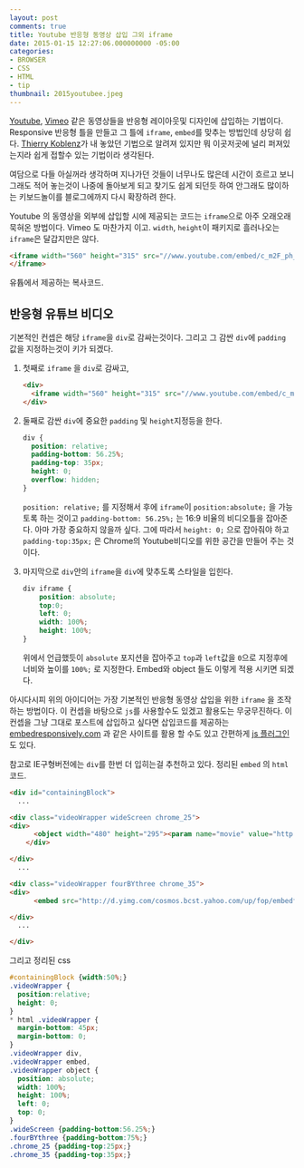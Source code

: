 ```yaml
---
layout: post
comments: true
title: Youtube 반응형 동영상 삽입 그외 iframe
date: 2015-01-15 12:27:06.000000000 -05:00
categories:
- BROWSER
- CSS
- HTML
- tip
thumbnail: 2015youtubee.jpeg
---
```

[Youtube](http://youtube.com), [Vimeo](http://vimeo.com) 같은 동영상들을 반응형 레이아웃및 디자인에 삽입하는 기법이다.  Responsive 반응형 틀을 만들고 그 틀에 `iframe`, `embed`를 맞추는 방법인데 상당히 쉽다.  [Thierry Koblenz](http://alistapart.com/article/creating-intrinsic-ratios-for-video/)가 내 놓았던 기법으로 알려져 있지만 뭐 이곳저곳에 널리 퍼져있는지라 쉽게 접할수 있는 기법이라 생각된다.

여담으로 다들 아실꺼라 생각하며 지나가던 것들이 너무나도 많은데 시간이 흐르고 보니 그래도 적어 놓는것이 나중에 돌아보게 되고 찾기도 쉽게 되던듯 하여 안그래도 많이하는 키보드놀이를 블로그에까지 다시 확장하려 한다.

Youtube 의 동영상을 외부에 삽입할 시에 제공되는 코드는 `iframe`으로 아주 오래오래 묵혀온 방법이다. Vimeo 도 마찬가지 이고.  `width`, `height`이 패키지로 흘러나오는 `iframe`은 달갑지만은 않다. 

```html
<iframe width="560" height="315" src="//www.youtube.com/embed/c_m2F_ph_uU" frameborder="0" allowfullscreen>
</iframe>
```

유튭에서 제공하는 복사코드.

## 반응형 유튜브 비디오

기본적인 컨셉은 해당 `iframe`을 `div`로 감싸는것이다. 그리고 그 감싼 `div`에 `padding` 값을 지정하는것이 키가 되겠다.

1. 첫째로 `iframe` 을 `div`로 감싸고,

    ```html
    <div>  
      <iframe width="560" height="315" src="//www.youtube.com/embed/c_m2F_ph_uU" frameborder="0" allowfullscreen></iframe>
    </div>
    ```

2. 둘째로 감싼 `div`에 중요한 `padding` 및 `height`지정등을 한다.

    ```css
    div {
      position: relative;
      padding-bottom: 56.25%;
      padding-top: 35px;
      height: 0;
      overflow: hidden;
    }
    ```
    `position: relative;` 를 지정해서 후에 `iframe`이 `position:absolute;` 을 가능토록 하는 것이고
    `padding-bottom: 56.25%;` 는 16:9 비율의 비디오틀을 잡아준다.  아마 가장 중요하지 않을까 싶다.
    그에 따라서 `height: 0;` 으로 잡아줘야 하고
    `padding-top:35px;` 은 Chrome의 Youtube비디오를 위한 공간을 만들어 주는 것이다.

3. 마지막으로 `div`안의 `iframe`을 `div`에 맞추도록 스타일을 입힌다.

    ```css
    div iframe {
        position: absolute;
        top:0;
        left: 0;
        width: 100%;
        height: 100%;
    }
    ```

    위에서 언급했듯이 `absolute` 포지션을 잡아주고 `top`과 `left`값을 `0`으로 지정후에 너비와 높이를 `100%;` 로 지정한다. Embed와 object 들도 이렇게 적용 시키면 되겠다.

아시다시피 위의 아이디어는 가장 기본적인 반응형 동영상 삽입을 위한 `iframe` 을 조작하는 방법이다.  이 컨셉을 바탕으로 `js`를 사용할수도 있겠고 활용도는 무궁무진하다.
이 컨셉을 그냥 그대로 포스트에 삽입하고 싶다면 삽입코드를 제공하는 [embedresponsively.com](http://embedresponsively.com) 과 같은 사이트를 활용 할 수도 있고 간편하게 [js 플러그인](http://gomakethings.com/using-fluidvids-js/)도 있다.

참고로 IE구형버전에는 `div`를 한번 더 입히는걸 추천하고 있다.
정리된 `embed` 의 `html` 코드.

```html
<div id="containingBlock">
  ...

<div class="videoWrapper wideScreen chrome_25">
<div>
      <object width="480" height="295"><param name="movie" value="http://www.youtube.com/v/mDRYnaajUcY&hl=en&fs=1" /><param name="allowFullScreen" value="true" /><param name="allowscriptaccess" value="always" /><embed src="http://www.youtube.com/v/mDRYnaajUcY&hl=en&fs=1" type="application/x-shockwave-flash" allowscriptaccess="always" allowfullscreen="true" width="480" height="295"></embed></object>
    </div>

</div>
  ...      

<div class="videoWrapper fourBYthree chrome_35">
<div>
      <embed src="http://d.yimg.com/cosmos.bcst.yahoo.com/up/fop/embedflv/swf/fop.swf?shareEnable=1&id=11795504&autoStart=0&infoEnable=0&shareEnable=0&prepanelEnable=1&carouselEnable=0&postpanelEnable=1" width="400" height="300" type="application/x-shockwave-flash"></embed></div>

</div>
  ...

</div>
```

그리고 정리된 css

```css
#containingBlock {width:50%;}
.videoWrapper {
  position:relative;
  height: 0;
}
* html .videoWrapper {
  margin-bottom: 45px;
  margin-bottom: 0;
}
.videoWrapper div,
.videoWrapper embed,
.videoWrapper object {
  position: absolute;
  width: 100%;
  height: 100%;
  left: 0;
  top: 0;
}
.wideScreen {padding-bottom:56.25%;}
.fourBYthree {padding-bottom:75%;}
.chrome_25 {padding-top:25px;}
.chrome_35 {padding-top:35px;}
```

